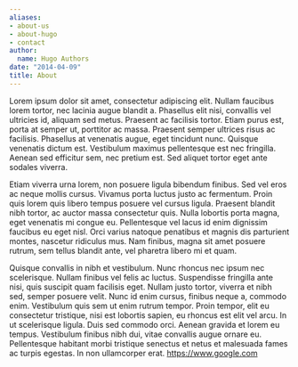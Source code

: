 ```yaml
---
aliases:
- about-us
- about-hugo
- contact
author:
  name: Hugo Authors
date: "2014-04-09"
title: About
---
```


Lorem ipsum dolor sit amet, consectetur adipiscing elit. Nullam faucibus lorem tortor, nec lacinia augue blandit a. Phasellus elit nisi, convallis vel ultricies id, aliquam sed metus. Praesent ac facilisis tortor. Etiam purus est, porta at semper ut, porttitor ac massa. Praesent semper ultrices risus ac facilisis. Phasellus at venenatis augue, eget tincidunt nunc. Quisque venenatis dictum est. Vestibulum maximus pellentesque est nec fringilla. Aenean sed efficitur sem, nec pretium est. Sed aliquet tortor eget ante sodales viverra.

Etiam viverra urna lorem, non posuere ligula bibendum finibus. Sed vel eros ac neque mollis cursus. Vivamus porta luctus justo ac fermentum. Proin quis lorem quis libero tempus posuere vel cursus ligula. Praesent blandit nibh tortor, ac auctor massa consectetur quis. Nulla lobortis porta magna, eget venenatis mi congue eu. Pellentesque vel lacus id enim dignissim faucibus eu eget nisl. Orci varius natoque penatibus et magnis dis parturient montes, nascetur ridiculus mus. Nam finibus, magna sit amet posuere rutrum, sem tellus blandit ante, vel pharetra libero mi et quam.

Quisque convallis in nibh et vestibulum. Nunc rhoncus nec ipsum nec scelerisque. Nullam finibus vel felis ac luctus. Suspendisse fringilla ante nisi, quis suscipit quam facilisis eget. Nullam justo tortor, viverra et nibh sed, semper posuere velit. Nunc id enim cursus, finibus neque a, commodo enim. Vestibulum quis sem ut enim rutrum tempor. Proin tempor, elit eu consectetur tristique, nisi est lobortis sapien, eu rhoncus est elit vel arcu. In ut scelerisque ligula. Duis sed commodo orci. Aenean gravida et lorem eu tempus. Vestibulum finibus nibh dui, vitae convallis augue ornare eu. Pellentesque habitant morbi tristique senectus et netus et malesuada fames ac turpis egestas. In non ullamcorper erat.
https://www.google.com